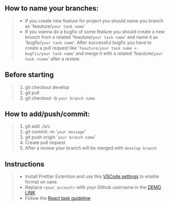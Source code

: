 ## How to name your branches:
>- If you create new feature for project you should name you branch as 'feauture/`your task name`'
>- If you wanna do a bugfix of some feature you should create a new brunch from a related 'feauture/`your task name`' and name it as 'bugfix/`your task name`'.
>After successful bugfix you have to create a pull request like '`feauture/your task name <- bugfix/your task name`' and merge it with a related 'feauture/`your task >name`' after a review.

## Before starting
>1. git checkout develop
>2. git pull
>3. git checkout -b `your branch name`

## How to add/push/commit:
>1. git add ./src
>2. git commit -m '`your message`'
>3. git push origin '`your branch name`'
>4. Create pull request
>5. After a review your branch will be merged with `develop branch`
   
## Instructions
>- Install Prettier Extention and use this [VSCode settings](https://mate-academy.github.io/fe-program/tools/vscode/settings.json) to enable format on save.
>- Replace `<your_account>` with your Github username in the [DEMO LINK](https://<your_account>.github.io/react_redux-list-of-todos/)
>- Follow the [React task guideline](https://github.com/mate-academy/react_task-guideline#react-tasks-guideline)

